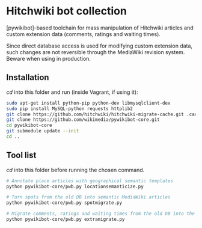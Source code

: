 # Hitchwiki bot collection

[pywikibot]-based toolchain for mass manipulation of Hitchwiki articles and
custom extension data (comments, ratings and waiting times).

Since direct database access is used for modifying custom extension data,
such changes are not reversible through the MediaWiki revision system.
Beware when using in production.

## Installation

_cd_ into this folder and run (inside Vagrant, if using it):
```bash
sudo apt-get install python-pip python-dev libmysqlclient-dev
sudo pip install MySQL-python requests httplib2
git clone https://github.com/hitchwiki/hitchwiki-migrate-cache.git .cache
git clone https://github.com/wikimedia/pywikibot-core.git
cd pywikibot-core
git submodule update --init
cd ..
```

## Tool list

_cd_ into this folder before running the chosen command.

```bash
# Annotate place articles with geographical semantic templates
python pywikibot-core/pwb.py locationsemanticize.py
```

```bash
# Turn spots from the old DB into semantic MediaWiki articles
python pywikibot-core/pwb.py spotmigrate.py
```

```bash
# Migrate comments, ratings and waiting times from the old DB into the new DB
python pywikibot-core/pwb.py extramigrate.py
```
